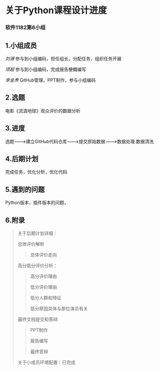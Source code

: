 # 关于Python课程设计进度



### <a text-align="right">软件1182第6小组</a>

## 1.小组成员

*刘溯* 参与到小组编码，担任组长，分配任务，组织任务开展

*项超* 参与到小组编码，完成报告梗概编写

*李金焘* GitHub管理，PPT制作，参与小组编码

## 2.选题

电影《流浪地球》观众评价的数据分析

## 3.进度

选题--->建立GitHub代码仓库--->提交原始数据--->数据处理.数据清洗

## 4.后期计划

完成任务，优化分析，优化代码

## 5.遇到的问题

Python版本，插件版本的问题，

## 6.附录

> 关于后期计划详细：
>
> 总体评价解析
>
> > 总体评价走向
>
> 高分低分评价分析：
>
> > 高分评价理由
> >
> > 低分评价理由
> >
> > 低分人群和特征
> >
> > 低分原因具体与那位演员有关
>
> 最终文档提交和答辩
>
> > PPT制作
> >
> > 报告编写
> >
> > 最终答辩
>
> 
>
> 关于小成员环境配置：已完成

